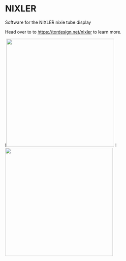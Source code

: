 # NIXLER
Software for the NIXLER nixie tube display

Head over to to https://tordesign.net/nixler to learn more.

!<img src="https://tordesign.net/wp-content/uploads/2020/03/NIXLER_website_header.jpg"  height="350"> !<img src="https://tordesign.net/wp-content/uploads/2020/02/NIXLER_pcbway2.jpg"  height="350">


